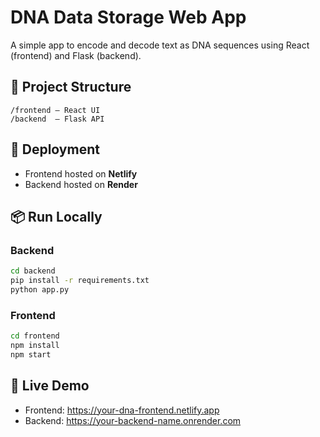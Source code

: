 # DNA Data Storage Web App

A simple app to encode and decode text as DNA sequences using React (frontend) and Flask (backend).

## 🔧 Project Structure

```
/frontend — React UI
/backend  — Flask API
```

## 🚀 Deployment

- Frontend hosted on **Netlify**
- Backend hosted on **Render**

## 📦 Run Locally

### Backend
```bash
cd backend
pip install -r requirements.txt
python app.py
```

### Frontend
```bash
cd frontend
npm install
npm start
```

## 🔗 Live Demo

- Frontend: https://your-dna-frontend.netlify.app
- Backend: https://your-backend-name.onrender.com
